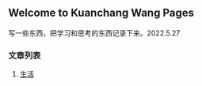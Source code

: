 ## Welcome to Kuanchang Wang Pages

写一些东西，把学习和思考的东西记录下来。2022.5.27

### 文章列表
1. [生活](https://github.com/kuanshang/kuanshang.github.io/blob/main/life/%E7%94%9F%E6%B4%BB.md)